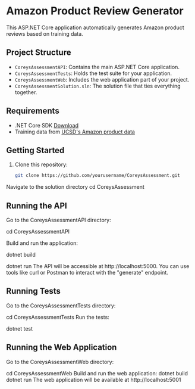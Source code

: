 ﻿# Amazon Product Review Generator

This ASP.NET Core application automatically generates Amazon product reviews based on training data.

## Project Structure

- `CoreysAssessmentAPI`: Contains the main ASP.NET Core application.
- `CoreysAssessmentTests`: Holds the test suite for your application.
- `CoreysAssessmentWeb`: Includes the web application part of your project.
- `CoreysAssessmentSolution.sln`: The solution file that ties everything together.

## Requirements

- .NET Core SDK [Download](https://dotnet.microsoft.com/download)
- Training data from [UCSD's Amazon product data](http://jmcauley.ucsd.edu/data/amazon/)

## Getting Started

1. Clone this repository:
   ```bash
   git clone https://github.com/yourusername/CoreysAssessment.git
Navigate to the solution directory
cd CoreysAssessment

## Running the API
Go to the CoreysAssessmentAPI directory:

cd CoreysAssessmentAPI

Build and run the application:

dotnet build

dotnet run
The API will be accessible at http://localhost:5000. 
You can use tools like curl or Postman to interact with the "generate" endpoint.

## Running Tests
Go to the CoreysAssessmentTests directory:

cd CoreysAssessmentTests
Run the tests:

dotnet test

## Running the Web Application
Go to the CoreysAssessmentWeb directory:

cd CoreysAssessmentWeb
Build and run the web application:
dotnet build
dotnet run
The web application will be available at http://localhost:5001


